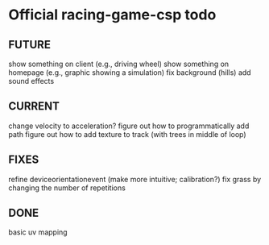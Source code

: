 # Official racing-game-csp todo

## FUTURE
show something on client (e.g., driving wheel)
show something on homepage (e.g., graphic showing a simulation)
fix background (hills)
add sound effects

## CURRENT
change velocity to acceleration?
figure out how to programmatically add path
figure out how to add texture to track (with trees in middle of loop)

## FIXES
refine deviceorientationevent (make more intuitive; calibration?)
fix grass by changing the number of repetitions

## DONE
basic uv mapping
